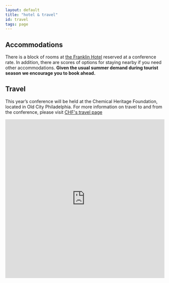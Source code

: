 ```yaml
---
layout: default
title: "hotel & travel"
id: travel
tags: page
---
```


## Accommodations

There is a block of rooms at [the Franklin Hotel](http://www.marriott.com/meeting-event-hotels/group-corporate-travel/groupCorp.mi?resLinkData=Keystone%20DH%20Organizing%20Committee%20Meeting%5EPHLPR%60kdhkdhc%60189.00%60USD%60false%604%607/12/17%607/14/17%606/12/17&app=resvlink&stop_mobi=yes) reserved at a conference rate. In addition, there are scores of options for staying nearby if you need other accommodations. **Given the usual summer demand during tourist season we encourage you to book ahead.**

## Travel

This year’s conference will be held at the Chemical Heritage Foundation, located in Old City Philadelphia. For more information on travel to and from the conference, please visit [CHF's travel page](https://www.chemheritage.org/visit/directions)

<div class="mapouter"><div class="gmap_canvas"><iframe width="500" height="500" id="gmap_canvas" src="https://maps.google.com/maps?q=Chemical Heritage Foundation, Chestnut Street, Philadelphia, PA, United States, &t=&z=14&ie=UTF8&iwloc=&output=embed" frameborder="0" scrolling="no" marginheight="0" marginwidth="0"></iframe>embed google map <a href="http://www.embedgooglemap.net">embedgooglemap.net</a></div><style>.mapouter{overflow:hidden;height:500px;width:500px;}.gmap_canvas {background:none!important;height:500px;width:500px;}</style></div>
